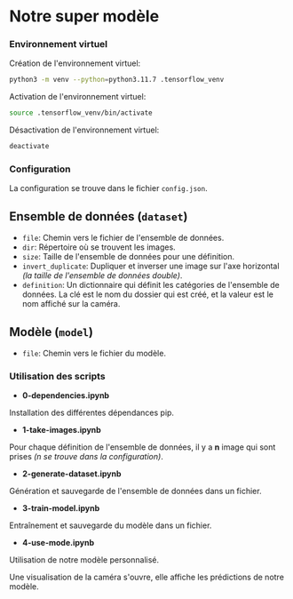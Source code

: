 # Notre super modèle

### Environnement virtuel

Création de l'environnement virtuel:
```sh
python3 -m venv --python=python3.11.7 .tensorflow_venv
```

Activation de l'environnement virtuel:
```sh
source .tensorflow_venv/bin/activate
```

Désactivation de l'environnement virtuel:
```sh
deactivate
```

### Configuration

La configuration se trouve dans le fichier `config.json`.

## Ensemble de données (`dataset`)

- `file`: Chemin vers le fichier de l'ensemble de données.
- `dir`: Répertoire où se trouvent les images.
- `size`: Taille de l'ensemble de données pour une définition.
- `invert_duplicate`: Dupliquer et inverser une image sur l'axe horizontal *(la taille de l'ensemble de données double)*.
- `definition`: Un dictionnaire qui définit les catégories de l'ensemble de données. La clé est le nom du dossier qui est créé, et la valeur est le nom affiché sur la caméra.

## Modèle (`model`)

- `file`: Chemin vers le fichier du modèle.

### Utilisation des scripts

- **0-dependencies.ipynb**

Installation des différentes dépendances pip.

- **1-take-images.ipynb**

Pour chaque définition de l'ensemble de données, il y a **n** image qui sont prises *(n se trouve dans la configuration)*.

- **2-generate-dataset.ipynb**

Génération et sauvegarde de l'ensemble de données dans un fichier.

- **3-train-model.ipynb**

Entraînement et sauvegarde du modèle dans un fichier.

- **4-use-mode.ipynb**

Utilisation de notre modèle personnalisé.

Une visualisation de la caméra s'ouvre, elle affiche les prédictions de notre modèle.
